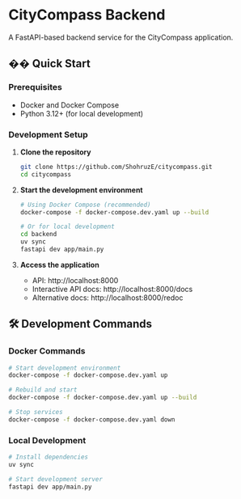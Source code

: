 # CityCompass Backend

A FastAPI-based backend service for the CityCompass application.

## �� Quick Start

### Prerequisites

- Docker and Docker Compose
- Python 3.12+ (for local development)

### Development Setup

1. **Clone the repository**

   ```bash
   git clone https://github.com/ShohruzE/citycompass.git
   cd citycompass
   ```

2. **Start the development environment**

   ```bash
   # Using Docker Compose (recommended)
   docker-compose -f docker-compose.dev.yaml up --build

   # Or for local development
   cd backend
   uv sync
   fastapi dev app/main.py
   ```

3. **Access the application**
   - API: http://localhost:8000
   - Interactive API docs: http://localhost:8000/docs
   - Alternative docs: http://localhost:8000/redoc

## 🛠️ Development Commands

### Docker Commands

```bash
# Start development environment
docker-compose -f docker-compose.dev.yaml up

# Rebuild and start
docker-compose -f docker-compose.dev.yaml up --build

# Stop services
docker-compose -f docker-compose.dev.yaml down
```

### Local Development
```bash
# Install dependencies
uv sync

# Start development server
fastapi dev app/main.py
```
